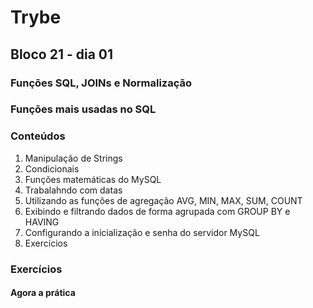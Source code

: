 # Trybe
## Bloco 21 - dia 01
### Funções SQL, JOINs e Normalização
### Funções mais usadas no SQL

### Conteúdos

1. Manipulação de Strings
2. Condicionais
3. Funções matemáticas do MySQL
4. Trabalahndo com datas
5. Utilizando as funções de agregação AVG, MIN, MAX, SUM, COUNT
6. Exibindo e filtrando dados de forma agrupada com GROUP BY e HAVING
7. Configurando a inicialização e senha do servidor MySQL
8. Exercícios

### Exercícios
#### Agora a prática

